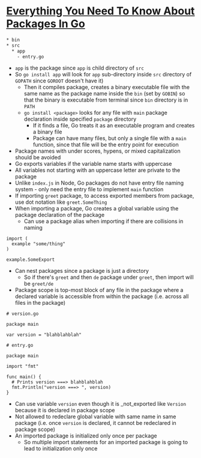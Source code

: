 # [Everything You Need To Know About Packages In Go](https://medium.com/rungo/everything-you-need-to-know-about-packages-in-go-b8bac62b74cc)

```bash
* bin
* src
  * app
    - entry.go
```

* `app` is the package since `app` is child directory of `src`
* So `go install app` will look for `app` sub-directory inside `src` directory of `GOPATH` since `GOROOT` doesn't have it)
  * Then it compiles package, creates a binary executable file with the same name as the package name inside the `bin` (set by `GOBIN`) so that the binary is executable from terminal since `bin` directory is in `PATH`
  * `go install <package>` looks for any file with `main` package declaration inside specified `package` directory
    * If it finds a file, Go treats it as an executable program and creates a binary file
    * Package can have many files, but only a single file with a `main` function, since that file will be the entry point for execution
* Package names with under scores, hypens, or mixed capitalization should be avoided
* Go exports variables if the variable name starts with uppercase
* All variables not starting with an uppercase letter are private to the package
* Unlike `index.js` in Node, Go packages do not have entry file naming system - only need the entry file to implement `main` function
* If importing `greet` package, to access exported members from package, use dot notation like `greet.SomeThing`
* When importing a package, Go creates a global variable using the package declaration of the package
  * Can use a package alias when importing if there are collisions in naming

```golang
import (
  example "some/thing"
)

example.SomeExport
```

* Can nest packages since a package is just a directory
  * So if there's `greet` and then `de` package under `greet`, then import will be `greet/de`
* Package scope is top-most block of any file in the package where a declared variable is accessible from within the package (i.e. across all files in the package)

```golang
# version.go

package main

var version = "blahblahblah"

# entry.go

package main

import "fmt"

func main() {
  # Prints version ===> blahblahblah
  fmt.Println("version ===> ", version)
}
```

* Can use variable `version` even though it is _not_exported like `Version` because it is declared in package scope
* Not allowed to redeclare global variable with same name in same package (i.e. once `version` is declared, it cannot be redeclared in package scope)
* An imported package is initialized only once per package
  * So multiple import statements for an imported package is going to lead to initialization only once

